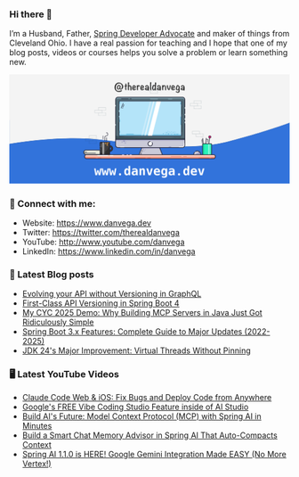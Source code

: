 ### Hi there 👋

I’m a Husband, Father, [Spring Developer Advocate](https://tanzu.vmware.com/developer/advocates/) and maker of things from Cleveland Ohio. I have a real passion for teaching and I hope that one of my blog posts, videos or courses helps you solve a problem or learn something new.

![Profile Header](./github_profile_header.png)

### 🤝 Connect with me:

- Website: https://www.danvega.dev
- Twitter: https://twitter.com/therealdanvega
- YouTube: http://www.youtube.com/danvega
- LinkedIn: https://www.linkedin.com/in/danvega

### 📝 Latest Blog posts

<!-- BLOG-POST-LIST:START -->
- [Evolving your API without Versioning in GraphQL](https://www.danvega.devhttps://www.danvega.dev/blog/2025/09/30/api-versioning-with-graphql)
- [First-Class API Versioning in Spring Boot 4](https://www.danvega.devhttps://www.danvega.dev/blog/2025/09/25/spring-boot-4-api-versioning)
- [My CYC 2025 Demo: Why Building MCP Servers in Java Just Got Ridiculously Simple](https://www.danvega.devhttps://www.danvega.dev/blog/2025/09/24/cyc-mcp-server-spring-ai)
- [Spring Boot 3.x Features: Complete Guide to Major Updates (2022-2025)](https://www.danvega.devhttps://www.danvega.dev/blog/2025/09/17/spring-boot-3-features)
- [JDK 24's Major Improvement: Virtual Threads Without Pinning](https://www.danvega.devhttps://www.danvega.dev/blog/2025/04/09/jdk-24-virtual-threads-without-pinning)<!-- BLOG-POST-LIST:END -->

### 🖥 Latest YouTube Videos

<!-- YOUTUBE:START -->
- [Claude Code Web &amp; iOS: Fix Bugs and Deploy Code from Anywhere](https://www.youtube.com/watch?v=piu3UK20lI8)
- [Google&#39;s FREE Vibe Coding Studio Feature inside of AI Studio](https://www.youtube.com/watch?v=11L34s72s6U)
- [Build AI&#39;s Future: Model Context Protocol &lpar;MCP&rpar; with Spring AI in Minutes](https://www.youtube.com/watch?v=MarSC2dFA9g)
- [Build a Smart Chat Memory Advisor in Spring AI That Auto-Compacts Context](https://www.youtube.com/watch?v=hyK20bn38lM)
- [Spring AI 1.1.0 is HERE! Google Gemini Integration Made EASY &lpar;No More Vertex!&rpar;](https://www.youtube.com/watch?v=PibEG9A6AeE)
<!-- YOUTUBE:END -->
